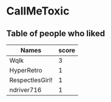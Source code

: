 # CallMeToxic
## Table of people who liked
Names | score
--- | ---
Wqlk | 3
HyperRetro | 1
RespectlesGirl! | 1
ndriver716 | 1

